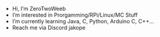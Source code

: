 - Hi, I’m ZeroTwoWeeb
- I’m interested in Prorgamming/RPi/Linux/MC Stuff
- I’m currently learning Java, C, Python, Arduino C, C++...
- Reach me via Discord jakope
